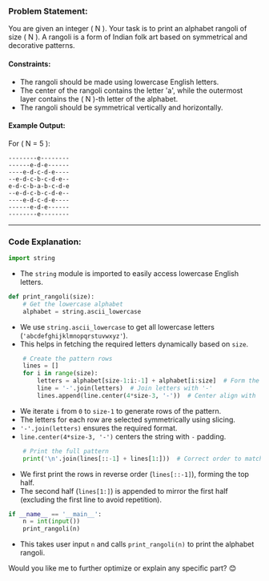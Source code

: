 ### **Problem Statement:**
You are given an integer \( N \). Your task is to print an alphabet rangoli of size \( N \). A rangoli is a form of Indian folk art based on symmetrical and decorative patterns.

#### **Constraints:**
- The rangoli should be made using lowercase English letters.
- The center of the rangoli contains the letter 'a', while the outermost layer contains the \( N \)-th letter of the alphabet.
- The rangoli should be symmetrical vertically and horizontally.

#### **Example Output:**
For \( N = 5 \):

```
--------e--------
------e-d-e------
----e-d-c-d-e----
--e-d-c-b-c-d-e--
e-d-c-b-a-b-c-d-e
--e-d-c-b-c-d-e--
----e-d-c-d-e----
------e-d-e------
--------e--------
```

---

### **Code Explanation:**
```python
import string
```
- The `string` module is imported to easily access lowercase English letters.

```python
def print_rangoli(size):
    # Get the lowercase alphabet
    alphabet = string.ascii_lowercase
```
- We use `string.ascii_lowercase` to get all lowercase letters (`'abcdefghijklmnopqrstuvwxyz'`).
- This helps in fetching the required letters dynamically based on `size`.

```python
    # Create the pattern rows
    lines = []
    for i in range(size):
        letters = alphabet[size-1:i:-1] + alphabet[i:size]  # Form the required sequence of letters
        line = '-'.join(letters)  # Join letters with '-'
        lines.append(line.center(4*size-3, '-'))  # Center align with '-' padding
```
- We iterate `i` from `0` to `size-1` to generate rows of the pattern.
- The letters for each row are selected symmetrically using slicing.
- `'-'.join(letters)` ensures the required format.
- `line.center(4*size-3, '-')` centers the string with `-` padding.

```python
    # Print the full pattern
    print('\n'.join(lines[::-1] + lines[1:]))  # Correct order to match expected output
```
- We first print the rows in reverse order (`lines[::-1]`), forming the top half.
- The second half (`lines[1:]`) is appended to mirror the first half (excluding the first line to avoid repetition).

```python
if __name__ == '__main__':
    n = int(input())
    print_rangoli(n)
```
- This takes user input `n` and calls `print_rangoli(n)` to print the alphabet rangoli.

Would you like me to further optimize or explain any specific part? 😊
